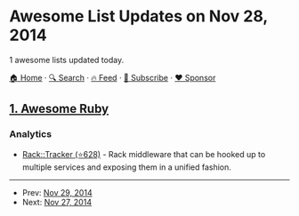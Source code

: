 # Awesome List Updates on Nov 28, 2014

1 awesome lists updated today.

[🏠 Home](/README.md) · [🔍 Search](https://www.trackawesomelist.com/search/) · [🔥 Feed](https://www.trackawesomelist.com/rss.xml) · [📮 Subscribe](https://trackawesomelist.us17.list-manage.com/subscribe?u=d2f0117aa829c83a63ec63c2f&id=36a103854c) · [❤️  Sponsor](https://github.com/sponsors/theowenyoung)



## [1. Awesome Ruby](/content/markets/awesome-ruby/README.md)

### Analytics

*   [Rack::Tracker (⭐628)](https://github.com/railslove/rack-tracker) - Rack middleware that can be hooked up to multiple services and exposing them in a unified fashion.

---

- Prev: [Nov 29, 2014](/content/2014/11/29/README.md)
- Next: [Nov 27, 2014](/content/2014/11/27/README.md)